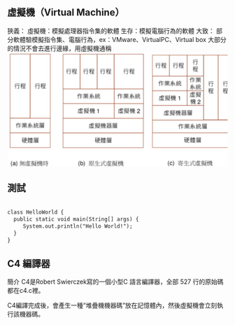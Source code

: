 ## 虛擬機（Virtual Machine）
狹義：
虛擬機：模擬處理器指令集的軟體
生存：模擬電腦行為的軟體
大致：
部分軟體驗模擬指令集、電腦行為，ex：VMware、VirtualPC、Virtual box
大部分的情況不會去進行邊緣，用虛擬機通稱
![p](https://github.com/zxc21949049/sp109b/blob/main/p/pw501.png)
## 測試
<pre><code>
class HelloWorld {
  public static void main(String[] args) {
     System.out.println("Hello World!");
  }
}
</code></pre>

## C4 編譯器
簡介
C4是Robert Swierczek寫的一個小型C 語言編譯器，全部 527 行的原始碼都在c4.c裡。

C4編譯完成後，會產生一種“堆疊機機器碼”放在記憶體內，然後虛擬機會立刻執行該機器碼。